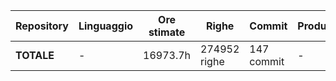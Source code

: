 | Repository | Linguaggio | Ore stimate | Righe | Commit | Produttività |
|-------------|-----------|-----------------|--------|---------|---------------|
| **TOTALE** | - | 16973.7h | 274952 righe | 147 commit | - |
